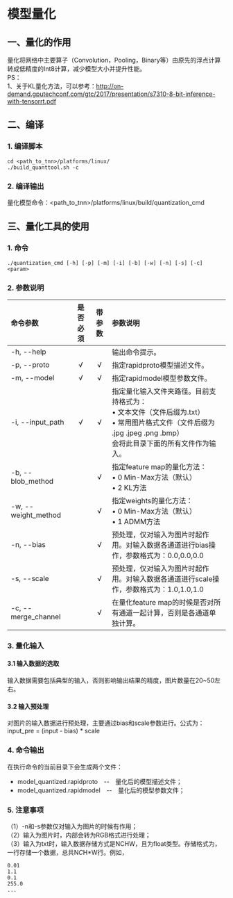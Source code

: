 # 模型量化  
## 一、量化的作用  
量化将网络中主要算子（Convolution，Pooling，Binary等）由原先的浮点计算转成低精度的Int8计算，减少模型大小并提升性能。  
PS：    
1、关于KL量化方法，可以参考：http://on-demand.gputechconf.com/gtc/2017/presentation/s7310-8-bit-inference-with-tensorrt.pdf  

## 二、编译  
### 1. 编译脚本  
```
cd <path_to_tnn>/platforms/linux/
./build_quanttool.sh -c
```
### 2. 编译输出  
量化模型命令：<path_to_tnn>/platforms/linux/build/quantization_cmd  
## 三、量化工具的使用  
### 1. 命令  
```
./quantization_cmd [-h] [-p] [-m] [-i] [-b] [-w] [-n] [-s] [-c] <param>
```
### 2. 参数说明  

|命令参数           |是否必须|带参数 |参数说明                                       |
|:------------------|:------:|:-----:|:----------------------------------------------|
|-h, --help         |        |       |输出命令提示。                                 |
|-p, --proto        |&radic; |&radic;|指定rapidproto模型描述文件。                   |
|-m, --model        |&radic; |&radic;|指定rapidmodel模型参数文件。                   |
|-i, --input_path   |&radic; |&radic;|指定量化输入文件夹路径。目前支持格式为：<br>&bull; 文本文件（文件后缀为.txt）<br>&bull; 常用图片格式文件（文件后缀为 .jpg .jpeg .png .bmp）<br>会将此目录下面的所有文件作为输入。|
|-b, --blob_method  |        |&radic;|指定feature map的量化方法：<br>&bull; 0 Min-Max方法（默认）<br>&bull; 2 KL方法|
|-w, --weight_method|        |&radic;|指定weights的量化方法：<br>&bull; 0 Min-Max方法（默认）<br>&bull; 1 ADMM方法|
|-n, --bias         |        |&radic;|预处理，仅对输入为图片时起作用。对输入数据各通道进行bias操作，参数格式为：0.0,0.0,0.0|
|-s, --scale        |        |&radic;|预处理，仅对输入为图片时起作用。对输入数据各通道进行scale操作，参数格式为：1.0,1.0,1.0|
|-c, --merge_channel|        |&radic;|在量化feature map的时候是否对所有通道一起计算，否则是各通道单独计算。|  
  
### 3. 量化输入   
#### 3.1 输入数据的选取   
输入数据需要包括典型的输入，否则影响输出结果的精度，图片数量在20~50左右。  
#### 3.2 输入预处理    
对图片的输入数据进行预处理，主要通过bias和scale参数进行。公式为：   
input_pre = (input - bias) * scale  

### 4. 命令输出  
在执行命令的当前目录下会生成两个文件：    
* model_quantized.rapidproto　--　量化后的模型描述文件；
* model_quantized.rapidmodel　--　量化后的模型参数文件；

### 5. 注意事项  
（1）-n和-s参数仅对输入为图片的时候有作用；  
（2）输入为图片时，内部会转为RGB格式进行处理；  
（3）输入为txt时，输入数据存储方式是NCHW，且为float类型。存储格式为，一行存储一个数据，总共N*C*H*W行。例如，  
```
0.01
1.1
0.1
255.0
...
```